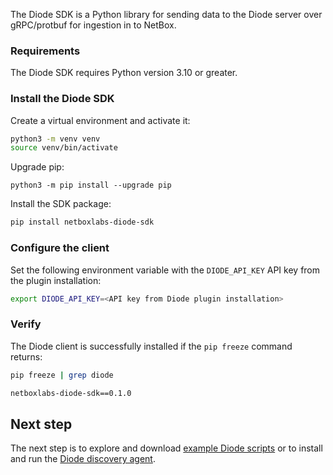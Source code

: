 The Diode SDK is a Python library for sending data to the Diode server over gRPC/protbuf for ingestion in to NetBox.

### Requirements 

The Diode SDK requires Python version 3.10 or greater.

### Install the Diode SDK

Create a virtual environment and activate it:

```bash
python3 -m venv venv
source venv/bin/activate
```

Upgrade pip:

```
python3 -m pip install --upgrade pip
```

Install the SDK package:

```bash
pip install netboxlabs-diode-sdk
```

### Configure the client

Set the following environment variable with the `DIODE_API_KEY` API key from the plugin installation:

```bash
export DIODE_API_KEY=<API key from Diode plugin installation>
```

### Verify

The Diode client is successfully installed if the `pip freeze` command returns:

```bash
pip freeze | grep diode
```
```{.bash .no-copy}
netboxlabs-diode-sdk==0.1.0
```

## Next step

The next step is to explore and download [example Diode scripts](https://github.com/netboxlabs/netbox-learning/tree/develop/diode) or to install and run the [Diode discovery agent](diode-agent.md).
